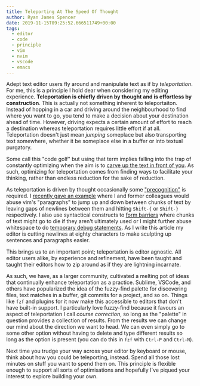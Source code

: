 ```yaml
---
title: Teleporting At The Speed Of Thought
author: Ryan James Spencer
date: 2019-11-15T09:25:52.666511749+00:00
tags:
  - editor
  - code
  - principle
  - vim
  - nvim
  - vscode
  - emacs
---
```


Adept text editor users fly around and manipulate text as if by _teleportation_.
For me, this is a principle I hold dear when considering my editing experience.
**Teleportation is chiefly driven by thought and is effortless by
construction**. This is actually not something inherent to teleportaiton.
Instead of hopping in a car and driving around the neighbourhood to find where
you want to go, you tend to make a decision about your destination ahead of
time. However, driving expects a certain amount of effort to reach a destination
whereas teleportation requires little effort if at all. Teleportation doesn't
just mean _jumping_ someplace but also transporting text somewhere, whether it
be someplace else in a buffer or into textual purgatory.

Some call this "code golf" but using that term implies falling into the trap of
constantly optimizing when the aim is to [carve up the text in front of
you](https://www.justanotherdot.com/posts/how-fast-can-you-take-your-time-kid.html).
As such, optimizing for teleportation comes from finding ways to facilitate your
thinking, rather than endless reduction for the sake of reduction.

As teleportation is driven by thought occasionally some
["precognition"](https://twitter.com/gregmcintyre/status/1194811646234873856) is
required. I [recently gave an
example](https://twitter.com/_justanotherdot/status/1194732136948875264) where I
and former colleagues would abuse vim's "paragraphs" to jump up and down between
chunks of text by leaving gaps of newlines between them and hitting `Shift-{` or
`Shift-}` respectively. I also use syntactical constructs to [form
barriers](https://www.justanotherdot.com/posts/dumping-grounds-for-good-and-bad.html)
where chunks of text might go to die if they aren't ultimately used or I might
further abuse whitespace to do [temporary debug
statements](https://www.justanotherdot.com/posts/stdout-is-forever.html). As I
write this article my editor is cutting newlines at eighty characters to make
sculpting up sentences and paragraphs easier.

This brings us to an important point; teleportation is editor agnostic. All
editor users alike, by experience and refinement, have been taught and taught
their editors how to zip around as if they are lightning incarnate.

As such, we have, as a larger community, cultivated a melting pot of ideas that
continually enhance teleportation as a practice. Sublime, VSCode, and others
have popularized the idea of the fuzzy-find palette for discovering files, text
matches in a buffer, git commits for a project, and so on. Things like `fzf` and
plugins for it now make this accessible to editors that don't have built-in
support. I particularly love fuzzy-find because it favours an aspect of
teleportation I call _course correction_, so long as the "palette" in question
provides a collection of results. From the results we can change our mind about
the direction we want to head. We can even simply go to some other option
without having to delete and type different results so long as the option is
present (you can do this in `fzf` with `Ctrl-P` and `Ctrl-N`).

Next time you trudge your way across your editor by keyboard or mouse, think
about how you could be teleporting, instead. Spend all those lost minutes on
stuff you want to spend them on. This principle is flexible enough to support
all sorts of optimisations and hopefully I've piqued your interest to explore
building your own.
